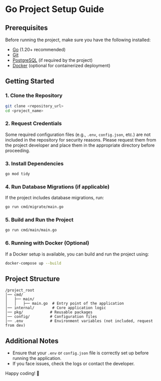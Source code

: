 # Go Project Setup Guide

## Prerequisites
Before running the project, make sure you have the following installed:
- [Go](https://go.dev/dl/) (1.20+ recommended)
- [Git](https://git-scm.com/)
- [PostgreSQL](https://www.postgresql.org/) (if required by the project)
- [Docker](https://www.docker.com/) (optional for containerized deployment)

## Getting Started

### 1. Clone the Repository
```sh
git clone <repository_url>
cd <project_name>
```

### 2. Request Credentials
Some required configuration files (e.g., `.env`, `config.json`, etc.) are not included in the repository for security reasons.
Please request them from the project developer and place them in the appropriate directory before proceeding.

### 3. Install Dependencies
```sh
go mod tidy
```

### 4. Run Database Migrations (if applicable)
If the project includes database migrations, run:
```sh
go run cmd/migrate/main.go
```

### 5. Build and Run the Project
```sh
go run cmd/main/main.go
```

### 6. Running with Docker (Optional)
If a Docker setup is available, you can build and run the project using:
```sh
docker-compose up --build
```

## Project Structure
```
/project_root
│── cmd/
│   ├── main/
│   │   ├── main.go  # Entry point of the application
│── internal/        # Core application logic
│── pkg/            # Reusable packages
│── config/         # Configuration files
│── .env            # Environment variables (not included, request from dev)
```

## Additional Notes
- Ensure that your `.env` or `config.json` file is correctly set up before running the application.
- If you face issues, check the logs or contact the developer.

Happy coding! 🚀

